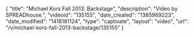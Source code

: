 {
    "title": "Michael Kors Fall 2013: Backstage",
    "description": "Video by SPREADhouse.",
    "videoid": "135155",
    "date_created": "1385969223",
    "date_modified": "1418181124",
    "type": "captivate",
    "layout": "video",
    "url": "\/v\/michael-kors-fall-2013-backstage\/135155"
}